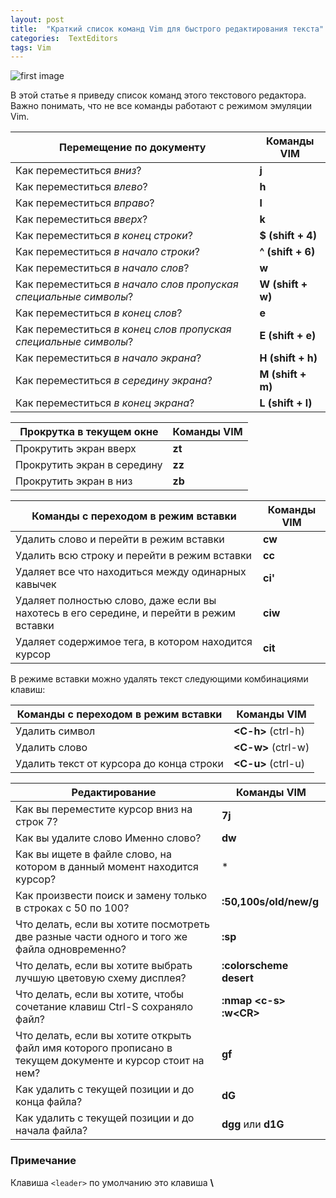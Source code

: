 ```yaml
---
layout: post
title:  "Краткий список команд Vim для быстрого редактирования текста"
categories:  TextEditors
tags: Vim
---
```


![first image](http://s019.radikal.ru/i612/1609/d0/d5ac80e8cfb2.jpg)

В этой статье я приведу список команд этого текстового редактора.
Важно понимать, что не все команды работают с режимом эмуляции Vim.

|                     Перемещение по документу                     |    Команды VIM    |
|------------------------------------------------------------------|-------------------|
| Как переместиться *вниз*?                                        | **j**             |
| Как переместиться *влево*?                                       | **h**             |
| Как переместиться *вправо*?                                      | **l**             |
| Как переместиться *вверх*?                                       | **k**             |
| Как переместиться *в конец строки*?                              | **$ (shift + 4)** |
| Как переместиться *в начало строки*?                             | **^ (shift + 6)** |
| Как переместиться *в начало слов*?                               | **w**             |
| Как переместиться *в начало слов пропуская специальные символы*? | **W (shift + w)** |
| Как переместиться *в конец слов*?                                | **e**             |
| Как переместиться *в конец слов пропуская специальные символы*?  | **E (shift + e)** |
| Как переместиться *в начало экрана*?                             | **H (shift + h)** |
| Как переместиться *в середину экрана*?                           | **M (shift + m)** |
| Как переместиться *в конец экрана*?                              | **L (shift + l)** |

|   Прокрутка в текущем окне  | Команды VIM |
|-----------------------------|-------------|
| Прокрутить экран вверх      | **zt**      |
| Прокрутить экран в середину | **zz**      |
| Прокрутить экран в низ      | **zb**      |

|                           Команды с переходом в режим вставки                            | Команды VIM |
|------------------------------------------------------------------------------------------|-------------|
| Удалить слово и перейти в режим вставки                                                  | **cw**      |
| Удалить всю строку и перейти в режим вставки                                             | **cc**      |
| Удаляет все что находиться между одинарных кавычек                                       | **ci'**     |
| Удаляет полностью слово, даже если вы нахотесь в его середине, и перейти в режим вставки | **ciw**     |
| Удаляет содержимое тега, в котором находится курсор                                      | **cit**     |

В режиме вставки можно удалять текст следующими комбинациями клавиш:

|   Команды с переходом в режим вставки    |     Команды VIM     |
|------------------------------------------|---------------------|
| Удалить символ                           | **\<C-h>** (ctrl-h) |
| Удалить слово                            | **\<C-w>** (ctrl-w) |
| Удалить текст от курсора до конца строки | **\<C-u>** (ctrl-u) |

|                                               Редактирование                                              |        Команды VIM         |
|-----------------------------------------------------------------------------------------------------------|----------------------------|
| Как вы переместите курсор вниз на строк 7?                                                                | **7j**                     |
| Как вы удалите слово Именно слово?                                                                        | **dw**                     |
| Как вы ищете в файле слово, на котором в данный момент находится курсор?                                  | *                          |
| Как произвести поиск и замену только в строках с 50 по 100?                                               | **:50,100s/old/new/g**     |
| Что делать, если вы хотите посмотреть две разные части одного и того же файла одновременно?               | **:sp**                    |
| Что делать, если вы хотите выбрать лучшую цветовую схему дисплея?                                         | **:colorscheme desert**    |
| Что делать, если вы хотите, чтобы сочетание клавиш Ctrl-S сохраняло файл?                                 | **:nmap \<c-s\> :w\<CR\>** |
| Что делать, если вы хотите открыть файл имя которого прописано в текущем документе и курсор стоит на нем? | **gf**                     |
| Как удалить с текущей позиции и до конца файла?                                                           | **dG**                     |
| Как удалить с текущей позиции и до начала файла?                                                          | **dgg** или **d1G**        |

### Примечание

Клавиша `<leader>` по умолчанию это клавиша **\\**
